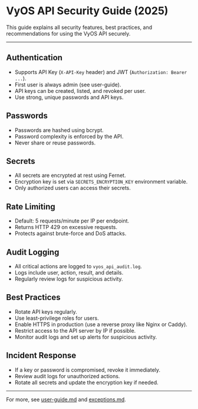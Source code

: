 # VyOS API Security Guide (2025)

This guide explains all security features, best practices, and recommendations for using the VyOS API securely.

---

## Authentication
- Supports API Key (`X-API-Key` header) and JWT (`Authorization: Bearer ...`).
- First user is always admin (see user-guide).
- API keys can be created, listed, and revoked per user.
- Use strong, unique passwords and API keys.

## Passwords
- Passwords are hashed using bcrypt.
- Password complexity is enforced by the API.
- Never share or reuse passwords.

## Secrets
- All secrets are encrypted at rest using Fernet.
- Encryption key is set via `SECRETS_ENCRYPTION_KEY` environment variable.
- Only authorized users can access their secrets.

## Rate Limiting
- Default: 5 requests/minute per IP per endpoint.
- Returns HTTP 429 on excessive requests.
- Protects against brute-force and DoS attacks.

## Audit Logging
- All critical actions are logged to `vyos_api_audit.log`.
- Logs include user, action, result, and details.
- Regularly review logs for suspicious activity.

## Best Practices
- Rotate API keys regularly.
- Use least-privilege roles for users.
- Enable HTTPS in production (use a reverse proxy like Nginx or Caddy).
- Restrict access to the API server by IP if possible.
- Monitor audit logs and set up alerts for suspicious activity.

## Incident Response
- If a key or password is compromised, revoke it immediately.
- Review audit logs for unauthorized actions.
- Rotate all secrets and update the encryption key if needed.

---

For more, see [user-guide.md](user-guide.md) and [exceptions.md](exceptions.md).
